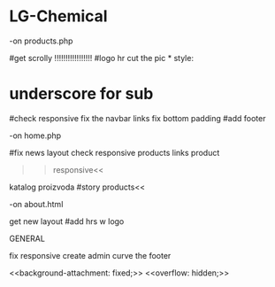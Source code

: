 # LG-Chemical

-on products.php

#get scrolly !!!!!!!!!!!!!!!!!
#logo hr
cut the pic *
style:
#    underscore for sub
#check responsive
fix the navbar links
fix bottom padding
#add footer

-on home.php

#fix news layout
check responsive
products links
product 

>>responsive<<

katalog proizvoda
#story
products<<

-on about.html

get new layout
#add hrs w logo

GENERAL 

fix responsive
create admin
curve the footer

<<background-attachment: fixed;>>
<<overflow: hidden;>>